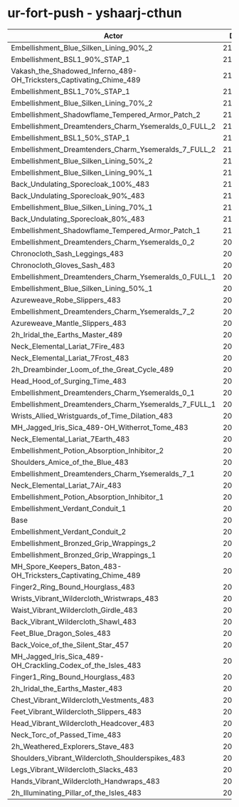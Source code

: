 # ur-fort-push - yshaarj-cthun
| Actor | DPS | Increase |
|---|:---:|:---:|
|Embellishment_Blue_Silken_Lining_90%_2|213482|2.61%|
|Embellishment_BSL1_90%_STAP_1|212948|2.35%|
|Vakash_the_Shadowed_Inferno_489-OH_Tricksters_Captivating_Chime_489|212795|2.28%|
|Embellishment_BSL1_70%_STAP_1|212272|2.02%|
|Embellishment_Blue_Silken_Lining_70%_2|212170|1.97%|
|Embellishment_Shadowflame_Tempered_Armor_Patch_2|212026|1.91%|
|Embellishment_Dreamtenders_Charm_Ysemeralds_0_FULL_2|211923|1.86%|
|Embellishment_BSL1_50%_STAP_1|211653|1.73%|
|Embellishment_Dreamtenders_Charm_Ysemeralds_7_FULL_2|211055|1.44%|
|Embellishment_Blue_Silken_Lining_50%_2|211031|1.43%|
|Embellishment_Blue_Silken_Lining_90%_1|210685|1.26%|
|Back_Undulating_Sporecloak_100%_483|210542|1.19%|
|Back_Undulating_Sporecloak_90%_483|210261|1.06%|
|Embellishment_Blue_Silken_Lining_70%_1|210187|1.02%|
|Back_Undulating_Sporecloak_80%_483|210026|0.94%|
|Embellishment_Shadowflame_Tempered_Armor_Patch_1|210006|0.93%|
|Embellishment_Dreamtenders_Charm_Ysemeralds_0_2|209933|0.90%|
|Chronocloth_Sash_Leggings_483|209856|0.86%|
|Chronocloth_Gloves_Sash_483|209750|0.81%|
|Embellishment_Dreamtenders_Charm_Ysemeralds_0_FULL_1|209655|0.77%|
|Embellishment_Blue_Silken_Lining_50%_1|209508|0.70%|
|Azureweave_Robe_Slippers_483|209499|0.69%|
|Embellishment_Dreamtenders_Charm_Ysemeralds_7_2|209309|0.60%|
|Azureweave_Mantle_Slippers_483|209289|0.59%|
|2h_Iridal_the_Earths_Master_489|209285|0.59%|
|Neck_Elemental_Lariat_7Fire_483|208973|0.44%|
|Neck_Elemental_Lariat_7Frost_483|208948|0.43%|
|2h_Dreambinder_Loom_of_the_Great_Cycle_489|208931|0.42%|
|Head_Hood_of_Surging_Time_483|208926|0.42%|
|Embellishment_Dreamtenders_Charm_Ysemeralds_0_1|208827|0.37%|
|Embellishment_Dreamtenders_Charm_Ysemeralds_7_FULL_1|208760|0.34%|
|Wrists_Allied_Wristguards_of_Time_Dilation_483|208687|0.30%|
|MH_Jagged_Iris_Sica_489-OH_Witherrot_Tome_483|208653|0.28%|
|Neck_Elemental_Lariat_7Earth_483|208481|0.20%|
|Embellishment_Potion_Absorption_Inhibitor_2|208479|0.20%|
|Shoulders_Amice_of_the_Blue_483|208451|0.19%|
|Embellishment_Dreamtenders_Charm_Ysemeralds_7_1|208299|0.11%|
|Neck_Elemental_Lariat_7Air_483|208282|0.11%|
|Embellishment_Potion_Absorption_Inhibitor_1|208202|0.07%|
|Embellishment_Verdant_Conduit_1|208065|0.00%|
|Base|208061|0.00%|
|Embellishment_Verdant_Conduit_2|208055|0.00%|
|Embellishment_Bronzed_Grip_Wrappings_2|208025|-0.02%|
|Embellishment_Bronzed_Grip_Wrappings_1|208009|-0.02%|
|MH_Spore_Keepers_Baton_483-OH_Tricksters_Captivating_Chime_489|207899|-0.08%|
|Finger2_Ring_Bound_Hourglass_483|207824|-0.11%|
|Wrists_Vibrant_Wildercloth_Wristwraps_483|207758|-0.15%|
|Waist_Vibrant_Wildercloth_Girdle_483|207611|-0.22%|
|Back_Vibrant_Wildercloth_Shawl_483|207522|-0.26%|
|Feet_Blue_Dragon_Soles_483|207509|-0.27%|
|Back_Voice_of_the_Silent_Star_457|207444|-0.30%|
|MH_Jagged_Iris_Sica_489-OH_Crackling_Codex_of_the_Isles_483|207430|-0.30%|
|Finger1_Ring_Bound_Hourglass_483|207420|-0.31%|
|2h_Iridal_the_Earths_Master_483|207387|-0.32%|
|Chest_Vibrant_Wildercloth_Vestments_483|207348|-0.34%|
|Feet_Vibrant_Wildercloth_Slippers_483|207262|-0.38%|
|Head_Vibrant_Wildercloth_Headcover_483|207172|-0.43%|
|Neck_Torc_of_Passed_Time_483|207133|-0.45%|
|2h_Weathered_Explorers_Stave_483|207075|-0.47%|
|Shoulders_Vibrant_Wildercloth_Shoulderspikes_483|207071|-0.48%|
|Legs_Vibrant_Wildercloth_Slacks_483|207030|-0.50%|
|Hands_Vibrant_Wildercloth_Handwraps_483|206883|-0.57%|
|2h_Illuminating_Pillar_of_the_Isles_483|206405|-0.80%|
